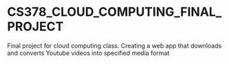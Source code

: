# CS378_CLOUD_COMPUTING_FINAL_PROJECT
Final project for cloud computing class. Creating a web app that downloads and converts Youtube videos into specified media format
